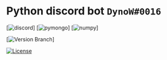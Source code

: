# Python discord bot `DynoW#0016`

[![discord](https://img.shields.io/badge/discord-v2.2.3-blue)]
[![pymongo](https://img.shields.io/badge/pymongo-v4.3.3-green)]
[![numpy](https://img.shields.io/badge/numpy-v1.24.3-yellow)]

[![Version Branch](https://img.shields.io/badge/branch-development-9cf)]

[![License](https://img.shields.io/badge/license-MIT-%23373737)](LICENSE)


